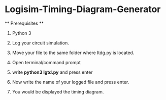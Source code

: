 # Logisim-Timing-Diagram-Generator

** Prerequisites **
1. Python 3


1. Log your circuit simulation.
1. Move your file to the same folder where ltdg.py is located.
1. Open terminal/command prompt
1. write **python3 lgtd.py** and press enter
1. Now write the name of your logged file and press enter.
1. You would be displayed the timing diagram.
